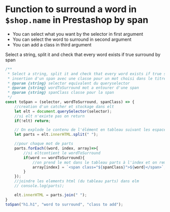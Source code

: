 # Function to surround a word in `$shop.name` in Prestashop by span

- You can select what you want by the selector in first argument
- You can select the word to surround in second argument
- You can add a class in third argument

Select a string, split it and check that every word exists if true surround by span

```js
/**
 * Select a string, split it and check that every word exists if true surround by span
 * insertion d'un span avec une classe pour un mot choisi dans le titre
 * @param {string} selector equivalent du queryselector
 * @param {string} wordToSurround mot a entourer d'une span
 * @param {string} spanClass classe pour la span
 */
const toSpan = (selector, wordToSurround, spanClass) => {
    //creation d'un catcher et stockage dans elt
    let elt = document.querySelector(selector);
    //si elt n'exixte pas on return
    if(!elt) return;

    // On explode le contenu de l'élément en tableau suivant les espaces
    let parts = elt.innerHTML.split(" ");

    //pour chaque mot de parts
    parts.forEach((word, index, array)=>{
        //si eltcontient le wordToSurround
        if(word == wordToSurround){
            //on prend le mot dans le tableau parts à l'index et on remplace par
            array[index] = `<span class="${spanClass}">${word}</span>`;
        }
    });
    //joindre les elements html (du tableau parts) dans elm
    // console.log(parts);

    elt.innerHTML = parts.join(" ");
}
toSpan("h1.h1", "word to surround", "class to add");
```